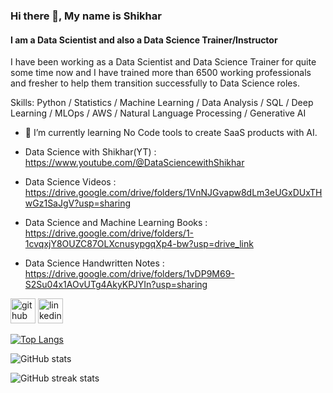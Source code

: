 ### Hi there 👋, My name is Shikhar
#### I am a Data Scientist and also a Data Science Trainer/Instructor
I have been working as a Data Scientist and Data Science Trainer for quite some time now and I have trained more than 6500 working professionals and fresher to help them transition successfully to Data Science roles.

Skills: Python / Statistics / Machine Learning / Data Analysis / SQL / Deep Learning / MLOps / AWS / Natural Language Processing / Generative AI

- 🌱 I’m currently learning No Code tools to create SaaS products with AI.

- Data Science with Shikhar(YT) : https://www.youtube.com/@DataSciencewithShikhar

- Data Science Videos : https://drive.google.com/drive/folders/1VnNJGvapw8dLm3eUGxDUxTHwGz1SaJgV?usp=sharing

- Data Science and Machine Learning Books : https://drive.google.com/drive/folders/1-1cvqxjY8OUZC87OLXcnusypgqXp4-bw?usp=drive_link

- Data Science Handwritten Notes : https://drive.google.com/drive/folders/1vDP9M69-S2Su04x1AOvUTg4AkyKPJYIn?usp=sharing


[<img src='https://cdn.jsdelivr.net/npm/simple-icons@3.0.1/icons/github.svg' alt='github' height='40'>](https://github.com/shikharkumar13)  [<img src='https://cdn.jsdelivr.net/npm/simple-icons@3.0.1/icons/linkedin.svg' alt='linkedin' height='40'>](https://www.linkedin.com/in/https://www.linkedin.com/in/kumar-shikhar-ai//)  

[![Top Langs](https://github-readme-stats.vercel.app/api/top-langs/?username=shikharkumar13)](https://github.com/anuraghazra/github-readme-stats)

![GitHub stats](https://github-readme-stats.vercel.app/api?username=shikharkumar13&show_icons=true)  

![GitHub streak stats](https://streak-stats.demolab.com/?user=shikharkumar13)  
